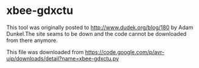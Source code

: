 xbee-gdxctu
===========

This tool was originally posted to http://www.dudek.org/blog/180 by Adam Dunkel.The site seams to be down and the code cannot be downloaded from there anymore.

This file was downloaded from https://code.google.com/p/avr-uip/downloads/detail?name=xbee-gdxctu.py


